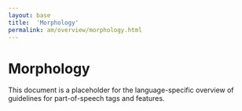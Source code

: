 ```yaml
---
layout: base
title:  'Morphology'
permalink: am/overview/morphology.html
---
```


# Morphology

This document is a placeholder for the language-specific overview of
guidelines for part-of-speech tags and features.
